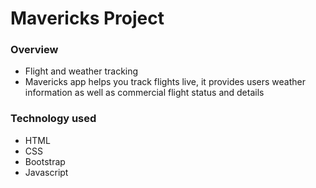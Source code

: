 # Mavericks Project
### Overview
  * Flight and weather tracking
  * Mavericks app helps you track flights live, it provides users weather information as well as commercial flight status and details
  
### Technology used
  * HTML
  * CSS
  * Bootstrap
  * Javascript
